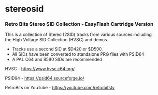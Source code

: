 # stereosid
### Retro Bits Stereo SID Collection - EasyFlash Cartridge Version

This is a collection of Stereo (2SID) tracks from various sources including the High Voltage SID Collection (HVSC) and demos.
- Tracks use a second SID at $D420 or $D500.
- All SIDs have been converted to standalone PRG files with PSID64
- A PAL C64 and 8580 SIDs are recommended

HVSC - https://www.hvsc.c64.org/

PSID64 - https://psid64.sourceforge.io/

RetroBits on YouTube - https://youtube.com/retrobitstv
